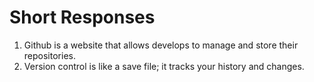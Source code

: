# Short Responses
1. Github is a website that allows develops to manage and store their repositories.
2. Version control is like a save file; it tracks your history and changes.
  
